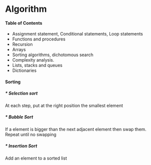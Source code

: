 # Algorithm

#### Table of Contents

* Assignment statement, Conditional statements, Loop statements
* Functions and procedures
* Recursion
* Arrays
* Sorting algorithms, dichotomous search
* Complexity analysis.
* Lists, stacks and queues
* Dictionaries

#### Sorting
##### * Selection sort <br>
At each step, put at the right position the smallest element<br>
##### * Bubble Sort 
If a element is bigger than the next adjacent element then swap them. Repeat until no swapping<br>
##### * Insertion Sort
Add an element to a sorted list

